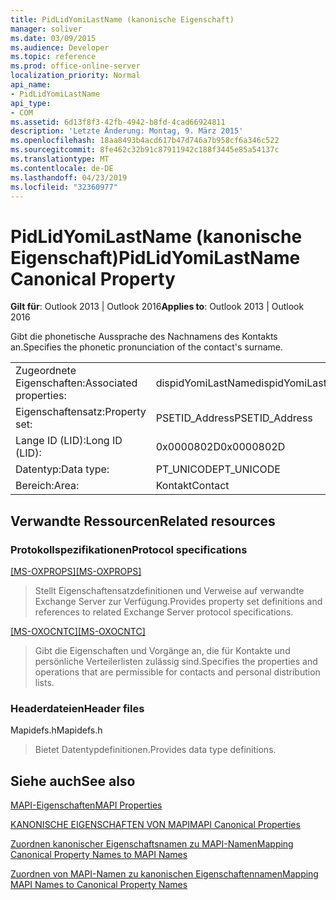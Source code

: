 ```yaml
---
title: PidLidYomiLastName (kanonische Eigenschaft)
manager: soliver
ms.date: 03/09/2015
ms.audience: Developer
ms.topic: reference
ms.prod: office-online-server
localization_priority: Normal
api_name:
- PidLidYomiLastName
api_type:
- COM
ms.assetid: 6d13f8f3-42fb-4942-b8fd-4cad66924811
description: 'Letzte Änderung: Montag, 9. März 2015'
ms.openlocfilehash: 18aa8493b4acd617b47d746a7b958cf6a346c522
ms.sourcegitcommit: 8fe462c32b91c87911942c188f3445e85a54137c
ms.translationtype: MT
ms.contentlocale: de-DE
ms.lasthandoff: 04/23/2019
ms.locfileid: "32360977"
---
```

# <a name="pidlidyomilastname-canonical-property"></a><span data-ttu-id="59e3c-103">PidLidYomiLastName (kanonische Eigenschaft)</span><span class="sxs-lookup"><span data-stu-id="59e3c-103">PidLidYomiLastName Canonical Property</span></span>

  
  
<span data-ttu-id="59e3c-104">**Gilt für**: Outlook 2013 | Outlook 2016</span><span class="sxs-lookup"><span data-stu-id="59e3c-104">**Applies to**: Outlook 2013 | Outlook 2016</span></span> 
  
<span data-ttu-id="59e3c-105">Gibt die phonetische Aussprache des Nachnamens des Kontakts an.</span><span class="sxs-lookup"><span data-stu-id="59e3c-105">Specifies the phonetic pronunciation of the contact's surname.</span></span>
  
|||
|:-----|:-----|
|<span data-ttu-id="59e3c-106">Zugeordnete Eigenschaften:</span><span class="sxs-lookup"><span data-stu-id="59e3c-106">Associated properties:</span></span>  <br/> |<span data-ttu-id="59e3c-107">dispidYomiLastName</span><span class="sxs-lookup"><span data-stu-id="59e3c-107">dispidYomiLastName</span></span>  <br/> |
|<span data-ttu-id="59e3c-108">Eigenschaftensatz:</span><span class="sxs-lookup"><span data-stu-id="59e3c-108">Property set:</span></span>  <br/> |<span data-ttu-id="59e3c-109">PSETID_Address</span><span class="sxs-lookup"><span data-stu-id="59e3c-109">PSETID_Address</span></span>  <br/> |
|<span data-ttu-id="59e3c-110">Lange ID (LID):</span><span class="sxs-lookup"><span data-stu-id="59e3c-110">Long ID (LID):</span></span>  <br/> |<span data-ttu-id="59e3c-111">0x0000802D</span><span class="sxs-lookup"><span data-stu-id="59e3c-111">0x0000802D</span></span>  <br/> |
|<span data-ttu-id="59e3c-112">Datentyp:</span><span class="sxs-lookup"><span data-stu-id="59e3c-112">Data type:</span></span>  <br/> |<span data-ttu-id="59e3c-113">PT_UNICODE</span><span class="sxs-lookup"><span data-stu-id="59e3c-113">PT_UNICODE</span></span>  <br/> |
|<span data-ttu-id="59e3c-114">Bereich:</span><span class="sxs-lookup"><span data-stu-id="59e3c-114">Area:</span></span>  <br/> |<span data-ttu-id="59e3c-115">Kontakt</span><span class="sxs-lookup"><span data-stu-id="59e3c-115">Contact</span></span>  <br/> |
   
## <a name="related-resources"></a><span data-ttu-id="59e3c-116">Verwandte Ressourcen</span><span class="sxs-lookup"><span data-stu-id="59e3c-116">Related resources</span></span>

### <a name="protocol-specifications"></a><span data-ttu-id="59e3c-117">Protokollspezifikationen</span><span class="sxs-lookup"><span data-stu-id="59e3c-117">Protocol specifications</span></span>

<span data-ttu-id="59e3c-118">[[MS-OXPROPS]](https://msdn.microsoft.com/library/f6ab1613-aefe-447d-a49c-18217230b148%28Office.15%29.aspx)</span><span class="sxs-lookup"><span data-stu-id="59e3c-118">[[MS-OXPROPS]](https://msdn.microsoft.com/library/f6ab1613-aefe-447d-a49c-18217230b148%28Office.15%29.aspx)</span></span>
  
> <span data-ttu-id="59e3c-119">Stellt Eigenschaftensatzdefinitionen und Verweise auf verwandte Exchange Server zur Verfügung.</span><span class="sxs-lookup"><span data-stu-id="59e3c-119">Provides property set definitions and references to related Exchange Server protocol specifications.</span></span>
    
<span data-ttu-id="59e3c-120">[[MS-OXOCNTC]](https://msdn.microsoft.com/library/9b636532-9150-4836-9635-9c9b756c9ccf%28Office.15%29.aspx)</span><span class="sxs-lookup"><span data-stu-id="59e3c-120">[[MS-OXOCNTC]](https://msdn.microsoft.com/library/9b636532-9150-4836-9635-9c9b756c9ccf%28Office.15%29.aspx)</span></span>
  
> <span data-ttu-id="59e3c-121">Gibt die Eigenschaften und Vorgänge an, die für Kontakte und persönliche Verteilerlisten zulässig sind.</span><span class="sxs-lookup"><span data-stu-id="59e3c-121">Specifies the properties and operations that are permissible for contacts and personal distribution lists.</span></span>
    
### <a name="header-files"></a><span data-ttu-id="59e3c-122">Headerdateien</span><span class="sxs-lookup"><span data-stu-id="59e3c-122">Header files</span></span>

<span data-ttu-id="59e3c-123">Mapidefs.h</span><span class="sxs-lookup"><span data-stu-id="59e3c-123">Mapidefs.h</span></span>
  
> <span data-ttu-id="59e3c-124">Bietet Datentypdefinitionen.</span><span class="sxs-lookup"><span data-stu-id="59e3c-124">Provides data type definitions.</span></span>
    
## <a name="see-also"></a><span data-ttu-id="59e3c-125">Siehe auch</span><span class="sxs-lookup"><span data-stu-id="59e3c-125">See also</span></span>



[<span data-ttu-id="59e3c-126">MAPI-Eigenschaften</span><span class="sxs-lookup"><span data-stu-id="59e3c-126">MAPI Properties</span></span>](mapi-properties.md)
  
[<span data-ttu-id="59e3c-127">KANONISCHE EIGENSCHAFTEN VON MAPI</span><span class="sxs-lookup"><span data-stu-id="59e3c-127">MAPI Canonical Properties</span></span>](mapi-canonical-properties.md)
  
[<span data-ttu-id="59e3c-128">Zuordnen kanonischer Eigenschaftsnamen zu MAPI-Namen</span><span class="sxs-lookup"><span data-stu-id="59e3c-128">Mapping Canonical Property Names to MAPI Names</span></span>](mapping-canonical-property-names-to-mapi-names.md)
  
[<span data-ttu-id="59e3c-129">Zuordnen von MAPI-Namen zu kanonischen Eigenschaftennamen</span><span class="sxs-lookup"><span data-stu-id="59e3c-129">Mapping MAPI Names to Canonical Property Names</span></span>](mapping-mapi-names-to-canonical-property-names.md)

